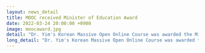 ```yaml
---
layout: news_detail
title: MOOC received Minister of Education Award
date: 2022-03-24 20:00:00 +0900
image: moocaward.jpg
detail: "Dr. Yim's Korean Massive Open Online Course was awarded the Minister of Education award"
long_detail: "Dr. Yim's Korean Massive Open Online Course was awarded the Minister of Education award."
---
```


